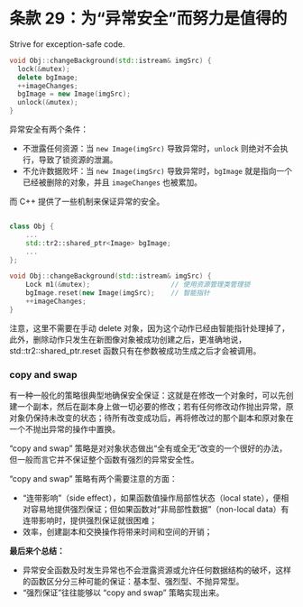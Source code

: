 # 条款 29：为“异常安全”而努力是值得的

Strive for exception-safe code.

```c++
void Obj::changeBackground(std::istream& imgSrc) {
  lock(&mutex);
  delete bgImage;
  ++imageChanges;
  bgImage = new Image(imgSrc);
  unlock(&mutex);
}
```

异常安全有两个条件：

- 不泄露任何资源：当 `new Image(imgSrc)` 导致异常时，`unlock`  则绝对不会执行，导致了锁资源的泄漏。
- 不允许数据败坏：当  `new Image(imgSrc)` 导致异常时，`bgImage` 就是指向一个已经被删除的对象，并且 `imageChanges` 也被累加。

而 C++ 提供了一些机制来保证异常的安全。

```c++

class Obj {
    ...
    std::tr2::shared_ptr<Image> bgImage;
    ...
};

void Obj::changeBackground(std::istream& imgSrc) {
    Lock m1(&mutex);                    // 使用资源管理类管理锁
    bgImage.reset(new Image(imgSrc);    // 智能指针
    ++imageChanges;
}
```

注意，这里不需要在手动 delete 对象，因为这个动作已经由智能指针处理掉了，此外，删除动作只发生在新图像对象被成功创建之后，更准确地说，std::tr2::shared_ptr.reset 函数只有在参数被成功生成之后才会被调用。

### copy and swap

有一种一般化的策略很典型地确保安全保证：这就是在修改一个对象时，可以先创建一个副本，然后在副本身上做一切必要的修改；若有任何修改动作抛出异常，原对象仍保持未改变的状态；待所有改变成功后，再将修改过的那个副本和原对象在一个不抛出异常的操作中置换。

“copy and swap” 策略是对对象状态做出“全有或全无”改变的一个很好的办法，但一般而言它并不保证整个函数有强烈的异常安全性。

“copy and swap” 策略有两个需要注意的方面：

- “连带影响”（side effect），如果函数值操作局部性状态（local state），便相对容易地提供强烈保证；但如果函数对“非局部性数据”（non-local data）有连带影响时，提供强烈保证就很困难；
- 效率，创建副本和交换操作将带来时间和空间的开销；

**最后来个总结：**

- 异常安全函数及时发生异常也不会泄露资源或允许任何数据结构的破坏，这样的函数区分分三种可能的保证：基本型、强烈型、不抛异常型。
- “强烈保证”往往能够以 “copy and swap” 策略实现出来。